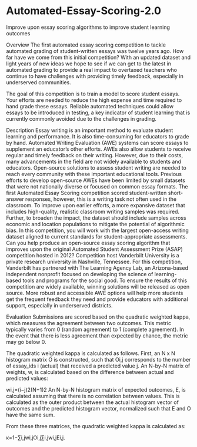 # Automated-Essay-Scoring-2.0
Improve upon essay scoring algorithms to improve student learning outcomes

Overview
The first automated essay scoring competition to tackle automated grading of student-written essays was twelve years ago. How far have we come from this initial competition? With an updated dataset and light years of new ideas we hope to see if we can get to the latest in automated grading to provide a real impact to overtaxed teachers who continue to have challenges with providing timely feedback, especially in underserved communities.

The goal of this competition is to train a model to score student essays. Your efforts are needed to reduce the high expense and time required to hand grade these essays. Reliable automated techniques could allow essays to be introduced in testing, a key indicator of student learning that is currently commonly avoided due to the challenges in grading.

Description
Essay writing is an important method to evaluate student learning and performance. It is also time-consuming for educators to grade by hand. Automated Writing Evaluation (AWE) systems can score essays to supplement an educator’s other efforts. AWEs also allow students to receive regular and timely feedback on their writing. However, due to their costs, many advancements in the field are not widely available to students and educators. Open-source solutions to assess student writing are needed to reach every community with these important educational tools.
Previous efforts to develop open-source AWEs have been limited by small datasets that were not nationally diverse or focused on common essay formats. The first Automated Essay Scoring competition scored student-written short-answer responses, however, this is a writing task not often used in the classroom. To improve upon earlier efforts, a more expansive dataset that includes high-quality, realistic classroom writing samples was required. Further, to broaden the impact, the dataset should include samples across economic and location populations to mitigate the potential of algorithmic bias.
In this competition, you will work with the largest open-access writing dataset aligned to current standards for student-appropriate assessments. Can you help produce an open-source essay scoring algorithm that improves upon the original Automated Student Assessment Prize (ASAP) competition hosted in 2012?
Competition host Vanderbilt University is a private research university in Nashville, Tennessee. For this competition, Vanderbilt has partnered with The Learning Agency Lab, an Arizona-based independent nonprofit focused on developing the science of learning-based tools and programs for the social good.
To ensure the results of this competition are widely available, winning solutions will be released as open source. More robust and accessible AWE options will help more students get the frequent feedback they need and provide educators with additional support, especially in underserved districts.



Evaluation
Submissions are scored based on the quadratic weighted kappa, which measures the agreement between two outcomes. This metric typically varies from 0 (random agreement) to 1 (complete agreement). In the event that there is less agreement than expected by chance, the metric may go below 0.

The quadratic weighted kappa is calculated as follows. First, an N x N histogram matrix O is constructed, such that Oi,j corresponds to the number of essay_ids i (actual) that received a predicted value j. An N-by-N matrix of weights, w, is calculated based on the difference between actual and predicted values:

wi,j=(i−j)2(N−1)2
An N-by-N histogram matrix of expected outcomes, E, is calculated assuming that there is no correlation between values. 
This is calculated as the outer product between the actual histogram vector of outcomes and the predicted histogram vector, normalized such that E and O have the same sum.

From these three matrices, the quadratic weighted kappa is calculated as: 

κ=1−∑i,jwi,jOi,j∑i,jwi,jEi,j.

